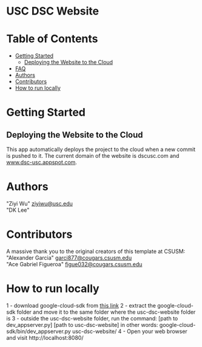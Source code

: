 # USC DSC Website

# Table of Contents

- [Getting Started](#getting-started)
    - [Deploying the Website to the Cloud](#deploying-the-website-to-the-cloud)
- [FAQ](#faq)
- [Authors](#authors)
- [Contributors](#contributors)
- [How to run locally](#how-to-run-locally)


# Getting Started

## Deploying the Website to the Cloud

This app automatically deploys the project to the cloud when a new commit is pushed to it. The current domain of the website is dscusc.com and www.dsc-usc.appspot.com. 

# Authors
"Ziyi Wu" ziyiwu@usc.edu  
"DK Lee"  

# Contributors
A massive thank you to the original creators of this template at CSUSM:  
"Alexander Garcia" garci877@cougars.csusm.edu  
"Ace Gabriel Figueroa" figue032@cougars.csusm.edu  

# How to run locally
1 - download google-cloud-sdk from [this link](https://cloud.google.com/sdk/docs/install)
2 - extract the google-cloud-sdk folder and move it to the same folder where the usc-dsc-website folder is
3 - outside the usc-dsc-website folder, run the command:
    [path to dev_appserver.py] [path to usc-dsc-website]
    in other words:
    google-cloud-sdk/bin/dev_appserver.py usc-dsc-website/
4 - Open your web browser and visit http://localhost:8080/
